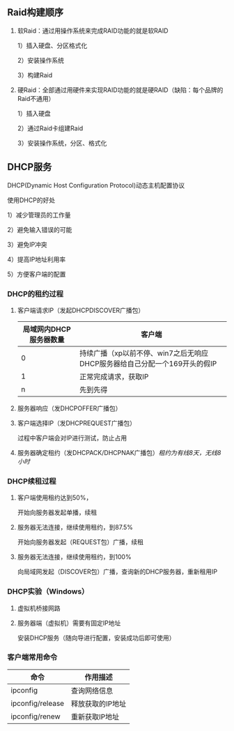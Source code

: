## Raid构建顺序

1.  软Raid：通过用操作系统来完成RAID功能的就是软RAID

    1）插入硬盘、分区格式化

    2）安装操作系统

    3）构建Raid

2.  硬Raid：全部通过用硬件来实现RAID功能的就是硬RAID（缺陷：每个品牌的Raid不通用）

    1）插入硬盘

    2）通过Raid卡组建Raid

    3）安装操作系统，分区、格式化

## DHCP服务

DHCP(Dynamic Host Configuration Protocol)动态主机配置协议

使用DHCP的好处

1）减少管理员的工作量

2）避免输入错误的可能

3）避免IP冲突

4）提高IP地址利用率

5）方便客户端的配置

### DHCP的租约过程

1.  客户端请求IP（发起DHCPDISCOVER广播包）

    | 局域网内DHCP服务器数量 | 客户端                                                       |
    | ---------------------- | ------------------------------------------------------------ |
    | 0                      | 持续广播（xp以前不停、win7之后无响应DHCP服务器给自己分配一个169开头的假IP |
    | 1                      | 正常完成请求，获取IP                                         |
    | n                      | 先到先得                                                     |

2.  服务器响应（发DHCPOFFER广播包）

3.  客户端选择IP（发DHCPREQUEST广播包）

    过程中客户端会对IP进行测试，防止占用

4.  服务器确定租约（发DHCPACK/DHCPNAK广播包）*租约为有线8天，无线8小时*

### DHCP续租过程

1.  客户端使用租约达到50%，

    开始向服务器发起单播，续租

2.  服务器无法连接，继续使用租约，到87.5%

    开始向服务器发起（REQUEST包）广播，续租
    
3.  服务器无法连接，继续使用租约，到100%

    向局域网发起（DISCOVER包）广播，查询新的DHCP服务器，重新租用IP

### DHCP实验（Windows）

1.  虚拟机桥接网路

2.  服务器端（虚拟机）需要有固定IP地址

    安装DHCP服务（随向导进行配置，安装成功后即可使用）

### 客户端常用命令

| 命令             | 作用描述         |
| ---------------- | ---------------- |
| ipconfig         | 查询网络信息     |
| ipconfig/release | 释放获取的IP地址 |
| ipconfig/renew   | 重新获取IP地址   |

